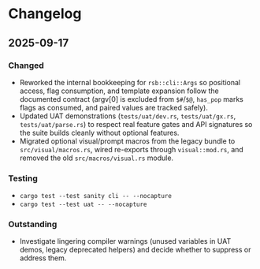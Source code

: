 # Changelog

## 2025-09-17

### Changed
- Reworked the internal bookkeeping for `rsb::cli::Args` so positional access, flag
  consumption, and template expansion follow the documented contract (argv[0] is
  excluded from `$#`/`$@`, `has_pop` marks flags as consumed, and paired values are
  tracked safely).
- Updated UAT demonstrations (`tests/uat/dev.rs`, `tests/uat/gx.rs`,
  `tests/uat/parse.rs`) to respect real feature gates and API signatures so the
  suite builds cleanly without optional features.
- Migrated optional visual/prompt macros from the legacy bundle to
  `src/visual/macros.rs`, wired re-exports through `visual::mod.rs`, and removed the
  old `src/macros/visual.rs` module.

### Testing
- `cargo test --test sanity cli -- --nocapture`
- `cargo test --test uat -- --nocapture`

### Outstanding
- Investigate lingering compiler warnings (unused variables in UAT demos, legacy
  deprecated helpers) and decide whether to suppress or address them.
